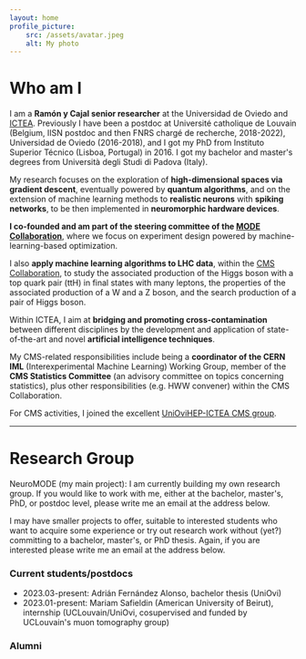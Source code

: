 ```yaml
---
layout: home
profile_picture:
    src: /assets/avatar.jpeg
    alt: My photo
---
```


# Who am I

I am a **Ramón y Cajal senior researcher** at the Universidad de Oviedo and [ICTEA](https://ictea.uniovi.es/). Previously I have been a postdoc at Université catholique de Louvain (Belgium, IISN postdoc and then FNRS chargé de recherche, 2018-2022), Universidad de Oviedo (2016-2018), and I got my PhD from Instituto Superior Técnico (Lisboa, Portugal) in 2016. I got my bachelor and master's degrees from Università degli Studi di Padova (Italy).

My research focuses on the exploration of **high-dimensional spaces via gradient descent**, eventually powered by **quantum algorithms**, and on the extension of machine learning methods to **realistic neurons** with **spiking networks**, to be then implemented in **neuromorphic hardware devices**.

**I co-founded and am part of the steering committee of the [MODE Collaboration](https://mode-collaboration.github.io/)**, where we focus on experiment design powered by machine-learning-based optimization.

I also **apply machine learning algorithms to LHC data**, within the [CMS Collaboration](https://cms.cern/collaboration), to study the associated production of the Higgs boson with a top quark pair (ttH) in final states with many leptons, the properties of the associated production of a W and a Z boson, and the search production of a pair of Higgs boson.

Within ICTEA, I aim at **bridging and promoting cross-contamination** between different disciplines by the development and application of state-of-the-art and novel **artificial intelligence techniques**.

My CMS-related responsibilities include being a **coordinator of the CERN IML** (Interexperimental Machine Learning) Working Group, member of the **CMS Statistics Committee** (an advisory committee on topics concerning statistics), plus other responsibilities (e.g. HWW convener) within the CMS Collaboration.

For CMS activities, I joined the excellent [UniOviHEP-ICTEA CMS group](https://www.hep.uniovi.es/).

***

# Research Group

NeuroMODE (my main project): I am currently building my own research group. If you would like to work with me, either at the bachelor, master's, PhD, or postdoc level, please write me an email at the address below.

I may have smaller projects to offer, suitable to interested students who want to acquire some experience or try out research work without (yet?) committing to a bachelor, master's, or PhD thesis. Again, if you are interested please write me an email at the address below.

### Current students/postdocs

- 2023.03-present: Adrián Fernández Alonso, bachelor thesis (UniOvi)
- 2023.01-present: Mariam Safieldin (American University of Beirut), internship (UCLouvain/UniOvi, cosupervised and funded by UCLouvain's muon tomography group)

### Alumni

